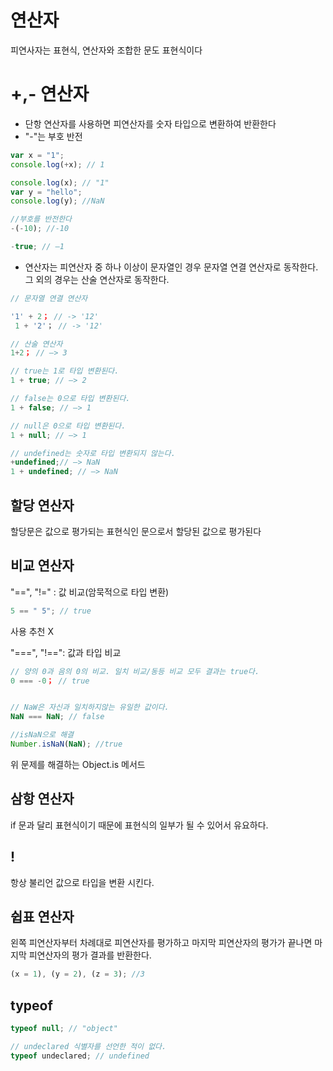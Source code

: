 # 연산자

피연사자는 표현식, 연산자와 조합한 문도 표현식이다

# +,- 연산자

- 단항 연산자를 사용하면 피연산자를 숫자 타입으로 변환하여 반환한다
- "-"는 부호 반전

```js
var x = "1";
console.log(+x); // 1

console.log(x); // "1"
var y = "hello";
console.log(y); //NaN

//부호를 반전한다
-(-10); //-10

-true; // —1
```

- 연산자는 피연산자 중 하나 이상이 문자열인 경우 문자열 연결 연산자로 동작한다. 그 외의 경우는 산술 연산자로 동작한다.

```js
// 문자열 연결 연산자

'1' + 2； // -> '12'
 1 + '2'； // -> '12'

// 산술 연산자
1+2； // —> 3

// true는 1로 타입 변환된다.
1 + true; // —> 2

// false는 0으로 타입 변환된다.
1 + false; // —> 1

// null은 0으로 타입 변환된다.
1 + null; // —> 1

// undefined는 숫자로 타입 변환되지 않는다.
+undefined;// —> NaN
1 + undefined; // —> NaN
```

## 할당 연산자

할당문은 값으로 평가되는 표현식인 문으로서 할당된 값으로 평가된다

## 비교 연산자

"==", "!=" : 값 비교(암묵적으로 타입 변환)

```js
5 == " 5"; // true
```

사용 추천 X

"===", "!==": 값과 타입 비교

```js
// 양의 0과 음의 0의 비교. 일치 비교/동등 비교 모두 결과는 true다.
0 === -0； // true


// NaW은 자신과 일치하지않는 유일한 값이다.
NaN === NaN; // false

//isNaN으로 해결
Number.isNaN(NaN); //true
```

위 문제를 해결하는 Object.is 메서드

## 삼항 연산자

if 문과 달리 표현식이기 때문에 표현식의 일부가 될 수 있어서 유요하다.

## !

항상 불리언 값으로 타입을 변환 시킨다.

## 쉽표 연산자

왼쪽 피연산자부터 차례대로 피연산자를 평가하고 마지막 피연산자의 평가가 끝나면 마지막 피연산자의 평가 결과를 반환한다.

```js
(x = 1), (y = 2), (z = 3); //3
```

## typeof

```js
typeof null; // "object"

// undeclared 식별자를 선언한 적이 없다.
typeof undeclared; // undefined
```
